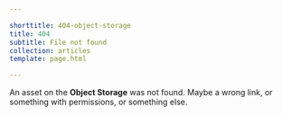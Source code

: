 ```yaml
---

shorttitle: 404-object-storage
title: 404
subtitle: File not found
collection: articles
template: page.html

---
```


<p class="type-l type-serif type-italic read-xl">An asset on the <b>Object Storage</b> was not found. Maybe a wrong link, or something with permissions, or something else.</p>
